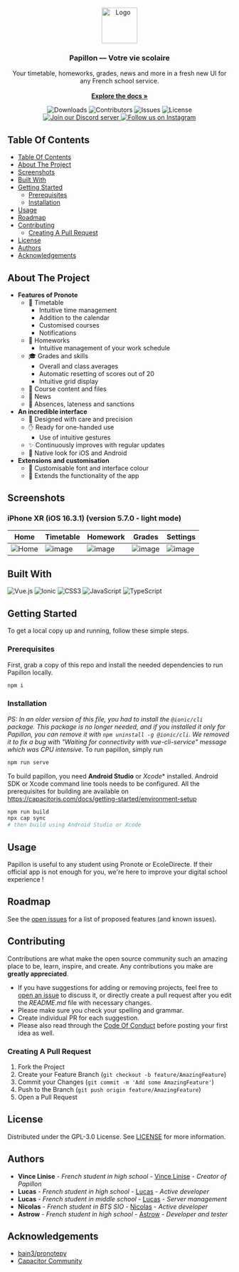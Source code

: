 <br/>
<p align="center">
  <a href="https://github.com/PapillonApp/Papillon">
    <img src="https://i.ibb.co/BL8qgJQ/image.png" alt="Logo" width="80" height="80">
  </a>

  <h3 align="center">Papillon — Votre vie scolaire</h3>

  <p align="center">
    Your timetable, homeworks, grades, news and more in a fresh new UI for any French school service.
    <br/>
    <br/>
    <a href="https://docs.getpapillon.xyz/"><strong>Explore the docs »</strong></a>
  </p>

  <div class="badges" align="center">
        <img alt="Downloads" src="https://img.shields.io/github/downloads/PapillonApp/Papillon/total">
        <img alt="Contributors" src="https://img.shields.io/github/contributors/PapillonApp/Papillon?color=dark-green">
        <img alt="Issues" src="https://img.shields.io/github/issues/PapillonApp/Papillon">
        <img alt="License" src="https://img.shields.io/github/license/PapillonApp/Papillon">
        <br />
        <a href="https://discord.gg/vFmCwSzvAp">
            <img src="https://img.shields.io/badge/Discord-Rejoindre-5865F2?style=flat&amp;logo=discord&amp;logoColor=white" alt="Join our Discord server">
        </a>
        <a href="https://www.instagram.com/thepapillonapp/">
            <img src="https://img.shields.io/badge/Instagram-thepapillonapp-E4405F?style=flat&amp;logo=instagram&amp;logoColor=white" alt="Follow us on Instagram">
        </a>
    </div>
</p>



## Table Of Contents

- [Table Of Contents](#table-of-contents)
- [About The Project](#about-the-project)
- [Screenshots](#screenshots)
- [Built With](#built-with)
- [Getting Started](#getting-started)
	- [Prerequisites](#prerequisites)
	- [Installation](#installation)
- [Usage](#usage)
- [Roadmap](#roadmap)
- [Contributing](#contributing)
	- [Creating A Pull Request](#creating-a-pull-request)
- [License](#license)
- [Authors](#authors)
- [Acknowledgements](#acknowledgements)

## About The Project

* **Features of Pronote**
    - 📆 Timetable
        + Intuitive time management
        + Addition to the calendar
        + Customised courses
        + Notifications
    - 📑 Homeworks
        + Intuitive management of your work schedule
    - 🎓 Grades and skills
        + Overall and class averages
        + Automatic resetting of scores out of 20
        + Intuitive grid display
    - 📂 Course content and files
    - 📰 News
    - 🚪 Absences, lateness and sanctions
* **An incredible interface**
    - 🎨 Designed with care and precision
    - ✋ Ready for one-handed use
        + Use of intuitive gestures
    - ✨ Continuously improves with regular updates
    - 📱 Native look for iOS and Android
* **Extensions and customisation**
    - 🕺 Customisable font and interface colour
    - 🤯 Extends the functionality of the app

## Screenshots

### iPhone XR (iOS 16.3.1) (version 5.7.0 - light mode)
|Home|Timetable|Homework|Grades|Settings|
|--|--|--|--|--|
|![Home](https://media.discordapp.net/attachments/1001198944220627025/1110961162067116072/IMG_3352.png)|![image](https://media.discordapp.net/attachments/1001198944220627025/1110961162360729600/IMG_3353.png)|![image](https://media.discordapp.net/attachments/1001198944220627025/1110961162729816204/IMG_3354.png)|![image](https://media.discordapp.net/attachments/1001198944220627025/1110961163065372743/IMG_3356.png)|![image](https://media.discordapp.net/attachments/1001198944220627025/1110961163413487636/IMG_3357.png)|

## Built With

![Vue.js](https://img.shields.io/badge/vuejs-%2335495e.svg?style=for-the-badge&logo=vuedotjs&logoColor=%234FC08D)
![Ionic](https://img.shields.io/badge/Ionic-%233880FF.svg?style=for-the-badge&logo=Ionic&logoColor=white)
![CSS3](https://img.shields.io/badge/css3-%231572B6.svg?style=for-the-badge&logo=css3&logoColor=white)
![JavaScript](https://img.shields.io/badge/javascript-%23323330.svg?style=for-the-badge&logo=javascript&logoColor=%23F7DF1E)
![TypeScript](https://img.shields.io/badge/typescript-%23007ACC.svg?style=for-the-badge&logo=typescript&logoColor=white)

## Getting Started

To get a local copy up and running, follow these simple steps.

### Prerequisites

First, grab a copy of this repo and install the needed dependencies to run Papillon locally.

```sh
npm i
```

### Installation
*PS: In an older version of this file, you had to install the `@ionic/cli` package. This package is no longer needed, and if you installed it only for Papillon, you can remove it with `npm uninstall -g @ionic/cli`.*
*We removed it to fix a bug with "Waiting for connectivity with vue-cli-service" message which was CPU intensive.*
To run papillon, simply run
```sh
npm run serve
```

To build papillon, you need **Android Studio** or *Xcode** installed.
Android SDK or Xcode command line tools needs to be configured. All the prerequisites for building are available on https://capacitorjs.com/docs/getting-started/environment-setup
```sh
npm run build
npx cap sync
# then build using Android Studio or Xcode
```

## Usage

Papillon is useful to any student using Pronote or EcoleDirecte. If their official app is not enough for you, we're here to improve your digital school experience !

## Roadmap

See the [open issues](https://github.com/PapillonApp/Papillon/issues) for a list of proposed features (and known issues).

## Contributing

Contributions are what make the open source community such an amazing place to be, learn, inspire, and create. Any contributions you make are **greatly appreciated**.
* If you have suggestions for adding or removing projects, feel free to [open an issue](https://github.com/PapillonApp/Papillon/issues/new) to discuss it, or directly create a pull request after you edit the *README.md* file with necessary changes.
* Please make sure you check your spelling and grammar.
* Create individual PR for each suggestion.
* Please also read through the [Code Of Conduct](https://github.com/PapillonApp/Papillon/blob/development/CODE_OF_CONDUCT.md) before posting your first idea as well.

### Creating A Pull Request

1. Fork the Project
2. Create your Feature Branch (`git checkout -b feature/AmazingFeature`)
3. Commit your Changes (`git commit -m 'Add some AmazingFeature'`)
4. Push to the Branch (`git push origin feature/AmazingFeature`)
5. Open a Pull Request

## License

Distributed under the GPL-3.0 License. See [LICENSE](https://github.com/PapillonApp/Papillon/blob/development/LICENSE) for more information.

## Authors

* **Vince Linise** - *French student in high school* - [Vince Linise](https://github.com/ecnivtwelve/) - *Creator of Papillon*
* **Lucas** - *French student in high school* - [Lucas](https://github.com/lucas-luchack) - *Active developer*
* **Lucas** - *French student in middle school* - [Lucas](https://github.com/tryon-dev) - *Server management*
* **Nicolas** - *French student in BTS SIO* - [Nicolas](https://github.com/andronedev) - *Active developer*
* **Astrow** - *French student in high school* - [Astrow](https://github.com/Astrow25) - *Developer and tester*

## Acknowledgements

* [bain3/pronotepy](https://github.com/bain3/pronotepy/)
* [Capacitor Community](https://github.com/capacitor-community)
